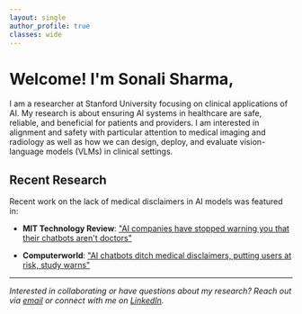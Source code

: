 ```yaml
---
layout: single
author_profile: true
classes: wide
---
```

# **Welcome! I'm Sonali Sharma**,

I am a researcher at Stanford University focusing on clinical applications of AI. My research is about ensuring AI systems in healthcare are safe, reliable, and beneficial for patients and providers.
I am interested in alignment and safety with particular attention to medical imaging and radiology as well as how we can design, deploy, and evaluate vision-language models (VLMs) in clinical settings.

## Recent Research

Recent work on the lack of medical disclaimers in AI models was featured in:

 - **MIT Technology Review**: ["AI companies have stopped warning you that their chatbots aren't doctors"](https://www.technologyreview.com/2025/07/21/1120522/ai-companies-have-stopped-warning-you-that-their-chatbots-arent-doctors/)

- **Computerworld**: ["AI chatbots ditch medical disclaimers, putting users at risk, study warns"](https://www.computerworld.com/article/4026778/ai-chatbots-ditch-medical-disclaimers-putting-users-at-risk-study-warns.html)
---

*Interested in collaborating or have questions about my research? Reach out via [email](mailto:sonali3@stanford.edu) or connect with me on [LinkedIn](https://www.linkedin.com/in/sonali-sharma-946936346/).*
